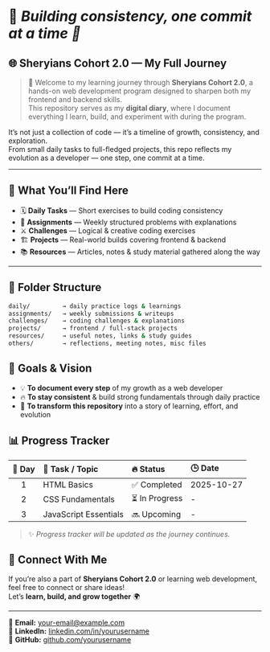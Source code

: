 # 🧱 *Building consistency, one commit at a time 💪*

## 🌐 **Sheryians Cohort 2.0 — My Full Journey**

> 🚀 Welcome to my learning journey through **Sheryians Cohort 2.0**, a hands-on web development program designed to sharpen both my frontend and backend skills.  
> This repository serves as my **digital diary**, where I document everything I learn, build, and experiment with during the program.

It’s not just a collection of code — it’s a timeline of growth, consistency, and exploration.  
From small daily tasks to full-fledged projects, this repo reflects my evolution as a developer — one step, one commit at a time.

---

## 🧠 **What You’ll Find Here**

- 🗓️ **Daily Tasks** — Short exercises to build coding consistency  
- 🧩 **Assignments** — Weekly structured problems with explanations  
- ⚔️ **Challenges** — Logical & creative coding exercises  
- 🏗️ **Projects** — Real-world builds covering frontend & backend  
- 📚 **Resources** — Articles, notes & study material gathered along the way  

---

## 📁 **Folder Structure**

```bash
daily/         → daily practice logs & learnings  
assignments/   → weekly submissions & writeups  
challenges/    → coding challenges & explanations  
projects/      → frontend / full-stack projects  
resources/     → useful notes, links & study guides  
others/        → reflections, meeting notes, misc files  
```
## 🎯 **Goals & Vision**

- 💡 **To document every step** of my growth as a web developer  
- 🔥 **To stay consistent** & build strong fundamentals through daily practice  
- 🌱 **To transform this repository** into a story of learning, effort, and evolution  

## 📊 **Progress Tracker**

| 📅 **Day** | 🧠 **Task / Topic** | 🔥 **Status** | 🕒 **Date** |
|:----------:|:-------------------|:--------------|:------------|
| 1 | HTML Basics | ✅ Completed | 2025-10-27 |
| 2 | CSS Fundamentals | ⏳ In Progress | - |
| 3 | JavaScript Essentials | 🔜 Upcoming | - |

> ✨ *Progress tracker will be updated as the journey continues.*

## 💬 **Connect With Me**

If you’re also a part of **Sheryians Cohort 2.0** or learning web development, feel free to connect or share ideas!  
Let’s **learn, build, and grow together** 🌍  

---

📧 **Email:** [your-email@example.com](mailto:kahkashakhan1417@gmail.com)  
💼 **LinkedIn:** [linkedin.com/in/yourusername](https://www.linkedin.com/in/kahkasha-rafat-fatima-8672a0231/)  
🐙 **GitHub:** [github.com/yourusername](https://github.com/kahkasha17/)  
